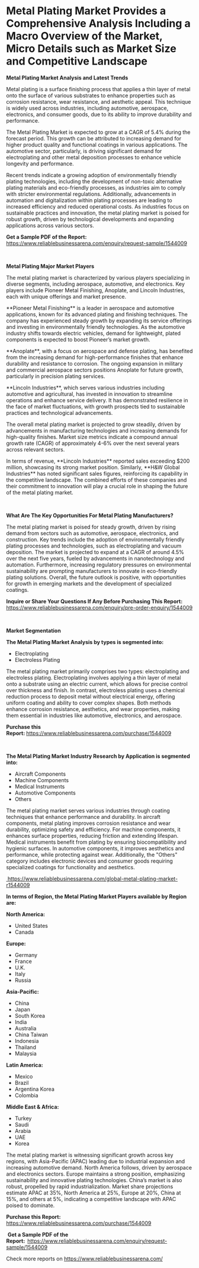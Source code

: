 <p><h1>Metal Plating Market Provides a Comprehensive Analysis Including a Macro Overview of the Market, Micro Details such as Market Size and Competitive Landscape</h1></p><p><strong>Metal Plating Market Analysis and Latest Trends</strong></p>
<p><p>Metal plating is a surface finishing process that applies a thin layer of metal onto the surface of various substrates to enhance properties such as corrosion resistance, wear resistance, and aesthetic appeal. This technique is widely used across industries, including automotive, aerospace, electronics, and consumer goods, due to its ability to improve durability and performance.</p><p>The Metal Plating Market is expected to grow at a CAGR of 5.4% during the forecast period. This growth can be attributed to increasing demand for higher product quality and functional coatings in various applications. The automotive sector, particularly, is driving significant demand for electroplating and other metal deposition processes to enhance vehicle longevity and performance.</p><p>Recent trends indicate a growing adoption of environmentally friendly plating technologies, including the development of non-toxic alternative plating materials and eco-friendly processes, as industries aim to comply with stricter environmental regulations. Additionally, advancements in automation and digitalization within plating processes are leading to increased efficiency and reduced operational costs. As industries focus on sustainable practices and innovation, the metal plating market is poised for robust growth, driven by technological developments and expanding applications across various sectors.</p></p>
<p><strong>Get a Sample PDF of the Report:&nbsp;</strong> <a href="https://www.reliablebusinessarena.com/enquiry/request-sample/1544009?utm_campaign=3531&utm_medium=2&utm_source=Github&utm_content=ia&utm_term=23032025&utm_id=metal-plating">https://www.reliablebusinessarena.com/enquiry/request-sample/1544009</a></p>
<p>&nbsp;</p>
<p><strong>Metal Plating Major Market Players</strong></p>
<p><p>The metal plating market is characterized by various players specializing in diverse segments, including aerospace, automotive, and electronics. Key players include Pioneer Metal Finishing, Anoplate, and Lincoln Industries, each with unique offerings and market presence.</p><p>**Pioneer Metal Finishing** is a leader in aerospace and automotive applications, known for its advanced plating and finishing techniques. The company has experienced steady growth by expanding its service offerings and investing in environmentally friendly technologies. As the automotive industry shifts towards electric vehicles, demand for lightweight, plated components is expected to boost Pioneer’s market growth.</p><p>**Anoplate**, with a focus on aerospace and defense plating, has benefited from the increasing demand for high-performance finishes that enhance durability and resistance to corrosion. The ongoing expansion in military and commercial aerospace sectors positions Anoplate for future growth, particularly in precision plating services.</p><p>**Lincoln Industries**, which serves various industries including automotive and agricultural, has invested in innovation to streamline operations and enhance service delivery. It has demonstrated resilience in the face of market fluctuations, with growth prospects tied to sustainable practices and technological advancements.</p><p>The overall metal plating market is projected to grow steadily, driven by advancements in manufacturing technologies and increasing demands for high-quality finishes. Market size metrics indicate a compound annual growth rate (CAGR) of approximately 4-6% over the next several years across relevant sectors.</p><p>In terms of revenue, **Lincoln Industries** reported sales exceeding $200 million, showcasing its strong market position. Similarly, **H&W Global Industries** has noted significant sales figures, reinforcing its capability in the competitive landscape. The combined efforts of these companies and their commitment to innovation will play a crucial role in shaping the future of the metal plating market.</p></p>
<p>&nbsp;</p>
<p><strong>What Are The Key Opportunities For Metal Plating Manufacturers?</strong></p>
<p><p>The metal plating market is poised for steady growth, driven by rising demand from sectors such as automotive, aerospace, electronics, and construction. Key trends include the adoption of environmentally friendly plating processes and technologies, such as electroplating and vacuum deposition. The market is projected to expand at a CAGR of around 4.5% over the next five years, fueled by advancements in nanotechnology and automation. Furthermore, increasing regulatory pressures on environmental sustainability are prompting manufacturers to innovate in eco-friendly plating solutions. Overall, the future outlook is positive, with opportunities for growth in emerging markets and the development of specialized coatings.</p></p>
<p><strong>Inquire or Share Your Questions If Any Before Purchasing This Report:</strong> <a href="https://www.reliablebusinessarena.com/enquiry/pre-order-enquiry/1544009?utm_campaign=3531&utm_medium=2&utm_source=Github&utm_content=ia&utm_term=23032025&utm_id=metal-plating">https://www.reliablebusinessarena.com/enquiry/pre-order-enquiry/1544009</a></p>
<p>&nbsp;</p>
<p><strong>Market Segmentation</strong></p>
<p><strong>The Metal Plating Market Analysis by types is segmented into:</strong></p>
<p><ul><li>Electroplating</li><li>Electroless Plating</li></ul></p>
<p><p>The metal plating market primarily comprises two types: electroplating and electroless plating. Electroplating involves applying a thin layer of metal onto a substrate using an electric current, which allows for precise control over thickness and finish. In contrast, electroless plating uses a chemical reduction process to deposit metal without electrical energy, offering uniform coating and ability to cover complex shapes. Both methods enhance corrosion resistance, aesthetics, and wear properties, making them essential in industries like automotive, electronics, and aerospace.</p></p>
<p><strong>Purchase this Report:&nbsp;</strong><a href="https://www.reliablebusinessarena.com/purchase/1544009?utm_campaign=3531&utm_medium=2&utm_source=Github&utm_content=ia&utm_term=23032025&utm_id=metal-plating">https://www.reliablebusinessarena.com/purchase/1544009</a></p>
<p>&nbsp;</p>
<p><strong>The Metal Plating Market Industry Research by Application is segmented into:</strong></p>
<p><ul><li>Aircraft Components</li><li>Machine Components</li><li>Medical Instruments</li><li>Automotive Components</li><li>Others</li></ul></p>
<p><p>The metal plating market serves various industries through coating techniques that enhance performance and durability. In aircraft components, metal plating improves corrosion resistance and wear durability, optimizing safety and efficiency. For machine components, it enhances surface properties, reducing friction and extending lifespan. Medical instruments benefit from plating by ensuring biocompatibility and hygienic surfaces. In automotive components, it improves aesthetics and performance, while protecting against wear. Additionally, the "Others" category includes electronic devices and consumer goods requiring specialized coatings for functionality and aesthetics.</p></p>
<p><a href="https://www.reliablebusinessarena.com/global-metal-plating-market-r1544009?utm_campaign=3531&utm_medium=2&utm_source=Github&utm_content=ia&utm_term=23032025&utm_id=metal-plating">&nbsp;https://www.reliablebusinessarena.com/global-metal-plating-market-r1544009</a></p>
<p><strong>In terms of Region, the Metal Plating Market Players available by Region are:</strong></p>
<p>
    <p> <strong> North America: </strong>
        <ul>
            <li>United States</li>
            <li>Canada</li>
        </ul>
        </p> 
    <p> <strong> Europe: </strong>
        <ul>
            <li>Germany</li>
            <li>France</li>
            <li>U.K.</li>
            <li>Italy</li>
            <li>Russia</li>
        </ul>
        </p> 
    <p> <strong> Asia-Pacific: </strong>
        <ul>
            <li>China</li>
            <li>Japan</li>
            <li>South Korea</li>
            <li>India</li>
            <li>Australia</li>
            <li>China Taiwan</li>
            <li>Indonesia</li>
            <li>Thailand</li>
            <li>Malaysia</li>
        </ul>
        </p> 
    <p> <strong> Latin America: </strong>
        <ul>
            <li>Mexico</li>
            <li>Brazil</li>
            <li>Argentina Korea</li>
            <li>Colombia</li>
        </ul>
        </p> 
    <p> <strong> Middle East & Africa: </strong>
        <ul>
            <li>Turkey</li>
            <li>Saudi</li>
            <li>Arabia</li>
            <li>UAE</li>
            <li>Korea</li>
        </ul>
    </p>
    </p>
<p><p>The metal plating market is witnessing significant growth across key regions, with Asia-Pacific (APAC) leading due to industrial expansion and increasing automotive demand. North America follows, driven by aerospace and electronics sectors. Europe maintains a strong position, emphasizing sustainability and innovative plating technologies. China’s market is also robust, propelled by rapid industrialization. Market share projections estimate APAC at 35%, North America at 25%, Europe at 20%, China at 15%, and others at 5%, indicating a competitive landscape with APAC poised to dominate.</p></p>
<p><strong>Purchase this Report: </strong><a href="https://www.reliablebusinessarena.com/purchase/1544009?utm_campaign=3531&utm_medium=2&utm_source=Github&utm_content=ia&utm_term=23032025&utm_id=metal-plating">https://www.reliablebusinessarena.com/purchase/1544009</a></p>
<p>&nbsp;<strong>Get a Sample PDF of the Report:&nbsp;&nbsp;</strong><a href="https://www.reliablebusinessarena.com/enquiry/request-sample/1544009?utm_campaign=3531&utm_medium=2&utm_source=Github&utm_content=ia&utm_term=23032025&utm_id=metal-plating">https://www.reliablebusinessarena.com/enquiry/request-sample/1544009</a></p>
<p><strong></strong></p>
<p>Check more reports on <a href="https://www.reliablebusinessarena.com/?utm_campaign=3531&utm_medium=2&utm_source=Github&utm_content=ia&utm_term=23032025&utm_id=metal-plating">https://www.reliablebusinessarena.com/</a></p>